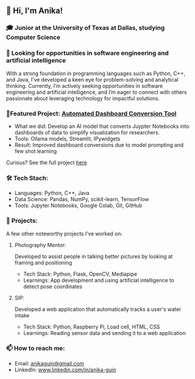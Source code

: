 ## 👋 Hi, I'm Anika!

### 🎓 Junior at the University of Texas at Dallas, studying Computer Science

### 🔭 Looking for opportunities in software engineering and artificial intelligence

With a strong foundation in programming languages such as Python, C++, and Java, I've developed a keen eye for problem-solving and analytical thinking. 
Currently, I’m actively seeking opportunities in software engineering and artificial intelligence, and I’m eager to connect with others passionate about leveraging technology for impactful solutions.

### 🎯Featured Project: [Automated Dashboard Conversion Tool](https://github.com/anikaguin/Axle-Informatics)
* What we did: Develop an AI model that converts Juypter Notebooks into dashboards of data to simplify visualization for researchers. 
* Tools: Ollama models, Streamlit, IPywidgets
* Result: Improved dashboard conversions due to model prompting and few shot learning
  
Curious? See the full project [here](https://github.com/anikaguin/Axle-Informatics)

### 🛠 Tech Stach:
* Languages: Python, C++, Java
* Data Science: Pandas, NumPy, scikit-learn, TensorFlow
* Tools: Jupyter Notebooks, Google Colab, Git, GitHub

### 🚀 Projects:
A few other noteworthy projects I’ve worked on:
1. Photography Mentor:
   
   Developed to assist people in talking better pictures by looking at framing and positioning
   * Tech Stack: Python, Flask, OpenCV, Mediapipe
   * Learnings: App development and using artificial intelligence to detect pose coordinates
3. SIP:
   
   Developed a web application that automatically tracks a user's water intake
   * Tech Stack: Python, Raspberry Pi, Load cell, HTML, CSS
   * Learnings: Reading sensor data and sending it to a web application

### 📫 How to reach me:
* Email: anikaguin@gmail.com
* LinkedIn: www.linkedin.com/in/anika-guin

<!--
**anikaguin/anikaguin** is a ✨ _special_ ✨ repository because its `README.md` (this file) appears on your GitHub profile.

Here are some ideas to get you started:

- 🔭 I’m currently working on ...
- 🌱 I’m currently learning ...
- 👯 I’m looking to collaborate on ...
- 🤔 I’m looking for help with ...
- 💬 Ask me about ...
- 📫 How to reach me: ...
- 😄 Pronouns: ...
- ⚡ Fun fact: ...
-->

